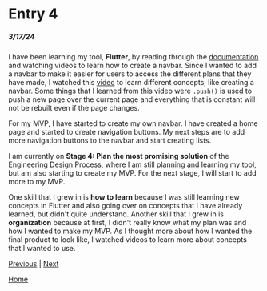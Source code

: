 # Entry 4
##### 3/17/24

I have been learning my tool, **Flutter**, by reading through the [documentation](https://docs.flutter.dev/ui/widgets) and watching videos to learn how to create a navbar. Since I wanted to add a navbar to make it easier for users to access the different plans that they have made, I watched this [video](https://www.youtube.com/watch?v=CD1Y2DmL5JM) to learn different concepts, like creating a navbar. Some things that I learned from this video were `.push()` is used to push a new page over the current page and everything that is constant will not be rebuilt even if the page changes.

For my MVP, I have started to create my own navbar. I have created a home page and started to create navigation buttons. My next steps are to add more navigation buttons to the navbar and start creating lists.

I am currently on **Stage 4: Plan the most promising solution** of the Engineering Design Process, where I am still planning and learning my tool, but am also starting to create my MVP. For the next stage, I will start to add more to my MVP.

One skill that I grew in is **how to learn** because I was still learning new concepts in Flutter and also going over on concepts that I have already learned, but didn't quite understand. Another skill that I grew in is **organization** because at first, I didn't really know what my plan was and how I wanted to make my MVP. As I thought more about how I wanted the final product to look like, I watched videos to learn more about concepts that I wanted to use.

[Previous](entry03.md) | [Next](entry05.md)

[Home](../README.md)